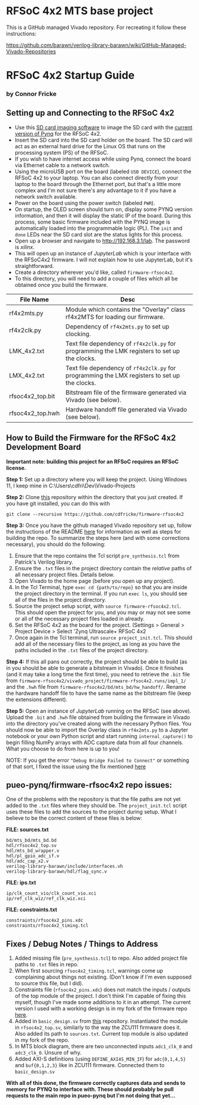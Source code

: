 # RFSoC 4x2 MTS base project

This is a GitHub managed Vivado repository. For recreating it follow
these instructions:

https://github.com/barawn/verilog-library-barawn/wiki/GitHub-Managed-Vivado-Repositories

# RFSoC 4x2 Startup Guide
### by Connor Fricke

## Setting up and Connecting to the RFSoC 4x2

- Use this [SD card imaging software](https://etcher.balena.io/) to image the SD card with the [current version of Pynq](https://www.pynq.io/boards.html) for the RFSoC 4x2.
- Insert the SD card into the SD card holder on the board. The SD card will act as an external hard drive for the Linux OS that runs on the processing system (PS) of the RFSoC.
- If you wish to have internet access while using Pynq, connect the board via Ethernet cable to a network switch.
- Using the microUSB port on the board (labeled `USB DEVICE`), connect the RFSoC 4x2 to your laptop. You can also connect directly from your laptop to the board through the Ethernet port, but that's a little more complex and I'm not sure there's any advantage to it if you have a network switch available.
- Power on the board using the power switch (labeled `PWR`).
- On startup, the OLED screen should turn on, display some PYNQ version information, and then it will display the static IP of the board. During this process, some basic firmware included with the PYNQ image is automatically loaded into the programmable logic (PL). The `init` and `done` LEDs near the SD card slot are the status lights for this process.
- Open up a browser and navigate to http://192.168.3.1/lab. The password is _xilinx_.
- This will open up an instance of _JupyterLab_ which is your interface with the RFSoC4x2 firmware. I will not explain how to use JupyterLab, but it's straightforward.
- Create a directory wherever you'd like, called `firmware-rfsoc4x2`.
- To this directory, you will need to add a couple of files which all be obtained once you build the firmware.

|File Name|Desc|
|---------|----|
|rf4x2mts.py|Module which contains the "Overlay" class rf4x2MTS for loading our firmware.|
|rf4x2clk.py|Dependency of `rf4x2mts.py` to set up clocking.|
|LMK_4x2.txt|Text file dependency of `rf4x2clk.py` for programming the LMK registers to set up the clocks.|
|LMX_4x2.txt|Text file dependency of `rf4x2clk.py` for programming the LMX registers to set up the clocks.|
|rfsoc4x2_top.bit|Bitstream file of the firmware generated via Vivado (see below).|
|rfsoc4x2_top.hwh|Hardware handoff file generated via Vivado (see below).|

## How to Build the Firmware for the RFSoC 4x2 Development Board

__Important note: building this project for an RFSoC requires an RFSoC license.__

__Step 1:__
Set up a directory where you will keep the project. Using Windows 11, I keep mine in C:\Users\cdfri\Dev\Vivado-Projects

__Step 2:__
Clone [this](https://github.com/cdfricke/firmware-rfsoc4x2) repository within the directory that you just created. If you have git installed, you can do this with
```
git clone --recursive https://github.com/cdfricke/firmware-rfsoc4x2
```

__Step 3:__
Once you have the github managed Vivado repository set up, follow the instructions of the README [here](https://github.com/barawn/verilog-library-barawn/wiki/GitHub-Managed-Vivado-Repositories)
for information as well as steps for building the repo. To summarize the steps here (and with some corrections necessary), you should do the following:

  1. Ensure that the repo contains the Tcl script `pre_synthesis.tcl` from Patrick's Verilog library.
  2. Ensure the `.txt` files in the project directory contain the _relative_ paths of all necessary project files. Details below.
  3. Open Vivado to the home page (before you open up any project).
  4. In the Tcl Terminal, type `exec cd {path/to/repo}` so that you are inside the project directory in the terminal. If you run `exec ls`, you should see all of the files in the project directory.
  5. Source the project setup script, with `source firmware-rfsoc4x2.tcl`. This should open the project for you, and you may or may not see some or all of the necessary project files loaded in already.
  6. Set the RFSoC 4x2 as the board for the project. (Settings > General > Project Device > Select 'Zynq Ultrascale+ RFSoC 4x2
  7. Once again in the Tcl terminal, run `source project_init.tcl`. This should add all of the necessary files to the project, as long as you have the paths included in the `.txt` files of the project directory.

__Step 4:__
If this all pans out correctly, the project should be able to build (as in you should be able to generate a bitstream in Vivado). Once it finishes (and it may take a long time the first time), you need to retrieve the `.bit` file from `firmware-rfsoc4x2/vivado_project/firmware-rfsoc4x2.runs/impl_1/` and the `.hwh` file from `firmware-rfsoc4x2/bd/mts_bd/hw_handoff/`. Rename the hardware handoff file to have the same name as the bitstream file (keep the extensions different).

__Step 5:__
Open an instance of _JupyterLab_ running on the RFSoC (see above). Upload the `.bit` and `.hwh` file obtained from building the firmware in Vivado into the directory you've created along with the necessary Python files. You should now be able to import the Overlay class in `rf4x2mts.py` to a Jupyter notebook or your own Python script and start running `internal_capture()` to begin filling NumPy arrays with ADC capture data from all four channels. What you choose to do from here is up to you!

NOTE: If you get the error `"Debug Bridge Failed to Connect"` or something of that sort, I fixed the issue using the fix mentioned [here](https://github.com/Xilinx/PYNQ/issues/1429)

## pueo-pynq/firmware-rfsoc4x2 repo issues:

One of the problems with the repository is that the file paths are not yet added to the `.txt` files where they should be. The `project_init.tcl` script uses these files to add 
the sources to the project during setup. What I believe to be the correct content of these files is below:

__FILE: sources.txt__
```
bd/mts_bd/mts_bd.bd
hdl/rfsoc4x2_top.sv
hdl/mts_bd_wrapper.v
hdl/pl_gpio_adc_if.v
hdl/adc_cap_x2.v
verilog-library-barawn/include/interfaces.vh
verilog-library-barawn/hdl/flag_sync.v
```

__FILE: ips.txt__
```
ip/clk_count_vio/clk_count_vio.xci
ip/ref_clk_wiz/ref_clk_wiz.xci
```

__FILE: constraints.txt__
```
constraints/rfsoc4x2_pins.xdc
constraints/rfsoc4x2_timing.tcl
```

## Fixes / Debug Notes / Things to Address

1. Added missing file (`pre_synthesis.tcl`) to repo. Also added project file paths to `.txt` files in repo.
2. When first sourcing `rfsoc4x2_timing.tcl`, warnings come up complaining about things not existing. (Don't know if I'm even supposed to source this file, but I did).
3. Constraints file (`rfsoc4x2_pins.xdc`) does not match the inputs / outputs of the top module of the project. I don't think I'm capable of fixing this myself, though I've made some additions to it in an attempt. The current version I used with a working design is in my fork of the firmware repo [here](https://github.com/cdfricke/firmware-rfsoc4x2).
5. Added in `basic_design.sv` from [this](https://github.com/pueo-pynq/pueo-pynq-designs) repository. Instantiated the module in `rfsoc4x2_top.sv`, similarly to the way the ZCU111 firmware does it. Also added its path to `sources.txt`. Current top module is also updated in my fork of the repo.
6. In MTS block diagram, there are two unconnected inputs `adc1_clk_0` and `adc3_clk_0`. Unsure of why.
7. Added AXI-S definitions (using `DEFINE_AXI4S_MIN_IF`) for `adc{0,1,4,5}` and `buf{0,1,2,3}` like in ZCU111 firmware. Connected them to `basic_design.sv`
  
__With all of this done, the firmware correctly captures data and sends to memory for PYNQ to interface with. These should probably be pull requests to the main repo in pueo-pynq but I'm not doing that yet...__
